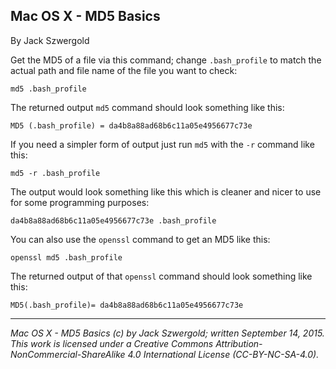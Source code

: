 ## Mac OS X - MD5 Basics

By Jack Szwergold

Get the MD5 of a file via this command; change `.bash_profile` to match the actual path and file name of the file you want to check:

    md5 .bash_profile

The returned output `md5` command should look something like this:

    MD5 (.bash_profile) = da4b8a88ad68b6c11a05e4956677c73e

If you need a simpler form of output just run `md5` with the `-r` command like this:

    md5 -r .bash_profile

The output would look something like this which is cleaner and nicer to use for some programming purposes:

    da4b8a88ad68b6c11a05e4956677c73e .bash_profile

You can also use the `openssl` command to get an MD5 like this:

    openssl md5 .bash_profile

The returned output of that `openssl` command should look something like this:

    MD5(.bash_profile)= da4b8a88ad68b6c11a05e4956677c73e

***

*Mac OS X - MD5 Basics (c) by Jack Szwergold; written September 14, 2015. This work is licensed under a Creative Commons Attribution-NonCommercial-ShareAlike 4.0 International License (CC-BY-NC-SA-4.0).*